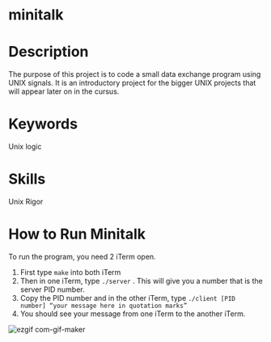 # minitalk

# Description
The purpose of this project is to code a small data exchange program using UNIX signals. It is an introductory project for the bigger UNIX projects that will appear later on in the cursus.

# Keywords
Unix logic

# Skills
Unix
Rigor


# How to Run Minitalk
To run the program, you need 2 iTerm open.

1. First type `make` into both iTerm
2. Then in one iTerm, type `./server` . This will give you a number that is the server PID number.
3. Copy the PID number and in the other iTerm, type `./client [PID number] “your message here in quotation marks”`
4. You should see your message from one iTerm to the another iTerm.

![ezgif com-gif-maker](https://user-images.githubusercontent.com/87255552/173817658-f2d90ab0-7a85-41c4-9283-70ef42923772.gif)
